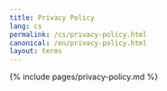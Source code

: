 ```yaml
---
title: Privacy Policy
lang: cs
permalink: /cs/privacy-policy.html
canonical: /en/privacy-policy.html
layout: terms
---
```


{% include pages/privacy-policy.md %}
